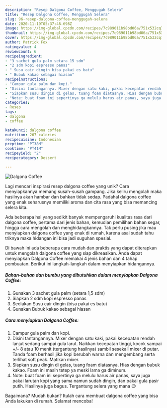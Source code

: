```yaml
---
description: "Resep Dalgona Coffee, Menggugah Selera"
title: "Resep Dalgona Coffee, Menggugah Selera"
slug: 96-resep-dalgona-coffee-menggugah-selera
date: 2020-11-19T05:37:48.698Z
image: https://img-global.cpcdn.com/recipes/7c989011b98bd06a/751x532cq70/dalgona-coffee-foto-resep-utama.jpg
thumbnail: https://img-global.cpcdn.com/recipes/7c989011b98bd06a/751x532cq70/dalgona-coffee-foto-resep-utama.jpg
cover: https://img-global.cpcdn.com/recipes/7c989011b98bd06a/751x532cq70/dalgona-coffee-foto-resep-utama.jpg
author: Patrick Fox
ratingvalue: 4
reviewcount: 6
recipeingredient:
- "3 sachet gula palm setara 15 sdm"
- "2 sdm kopi espresso panas"
- " Susu cair dingin bisa pakai es batu"
- " Bubuk kakao sebagai hiasan"
recipeinstructions:
- "Campur gula palm dan kopi."
- "Disini tantangannya. Mixer dengan satu kaki, pakai kecepatan rendah lanjut sedang sampai gula larut. Naikkan kecepatan tinggi, kocok sampai +/- 8 atau 10 menit (tergantung hasilnya) sambil sesekali mixer di putar. Tanda foam berhasil jika kopi berubah warna dan mengembang serta terlihat soft peak. Matikan mixer."
- "Siapkan susu dingin di gelas, tuang foam diatasnya. Hias dengan bubuk kakao. Foam ini masih tetep ya meski lama ga diminum."
- "Note: buat foam ini sepertinya ga melulu harus air panas, saya juga pakai larutan kopi yang sama namun sudah dingin, dan pakai gula pasir putih. Hasilnya juga bagus. Tergantung selera yang mana 😉"
categories:
- Resep
tags:
- dalgona
- coffee

katakunci: dalgona coffee 
nutrition: 267 calories
recipecuisine: Indonesian
preptime: "PT38M"
cooktime: "PT41M"
recipeyield: "2"
recipecategory: Dessert

---
```



![Dalgona Coffee](https://img-global.cpcdn.com/recipes/7c989011b98bd06a/751x532cq70/dalgona-coffee-foto-resep-utama.jpg)

Lagi mencari inspirasi resep dalgona coffee yang unik? Cara menyiapkannya memang susah-susah gampang. Jika keliru mengolah maka hasilnya akan hambar dan bahkan tidak sedap. Padahal dalgona coffee yang enak seharusnya memiliki aroma dan cita rasa yang bisa memancing selera kita.

Ada beberapa hal yang sedikit banyak mempengaruhi kualitas rasa dari dalgona coffee, pertama dari jenis bahan, kemudian pemilihan bahan segar, hingga cara mengolah dan menghidangkannya. Tak perlu pusing jika mau menyiapkan dalgona coffee yang enak di rumah, karena asal sudah tahu triknya maka hidangan ini bisa jadi suguhan spesial.




Di bawah ini ada beberapa cara mudah dan praktis yang dapat diterapkan untuk mengolah dalgona coffee yang siap dikreasikan. Anda dapat menyiapkan Dalgona Coffee memakai 4 jenis bahan dan 4 tahap pembuatan. Berikut ini langkah-langkah dalam menyiapkan hidangannya.

<!--inarticleads1-->

##### Bahan-bahan dan bumbu yang dibutuhkan dalam menyiapkan Dalgona Coffee:

1. Gunakan 3 sachet gula palm (setara 1,5 sdm)
1. Siapkan 2 sdm kopi espresso panas
1. Sediakan  Susu cair dingin (bisa pakai es batu)
1. Gunakan  Bubuk kakao sebagai hiasan




<!--inarticleads2-->

##### Cara menyiapkan Dalgona Coffee:

1. Campur gula palm dan kopi.
1. Disini tantangannya. Mixer dengan satu kaki, pakai kecepatan rendah lanjut sedang sampai gula larut. Naikkan kecepatan tinggi, kocok sampai +/- 8 atau 10 menit (tergantung hasilnya) sambil sesekali mixer di putar. Tanda foam berhasil jika kopi berubah warna dan mengembang serta terlihat soft peak. Matikan mixer.
1. Siapkan susu dingin di gelas, tuang foam diatasnya. Hias dengan bubuk kakao. Foam ini masih tetep ya meski lama ga diminum.
1. Note: buat foam ini sepertinya ga melulu harus air panas, saya juga pakai larutan kopi yang sama namun sudah dingin, dan pakai gula pasir putih. Hasilnya juga bagus. Tergantung selera yang mana 😉




Bagaimana? Mudah bukan? Itulah cara membuat dalgona coffee yang bisa Anda lakukan di rumah. Selamat mencoba!
